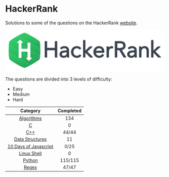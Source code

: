 # HackerRank

Solutions to some of the questions on the HackerRank [website](https://www.hackerrank.com "HackerRank").

<p align="center"><img src="../assets/hackerrank.png"></p>

The questions are divided into 3 levels of difficulty:

*   Easy
*   Medium
*   Hard

| Category | Completed |
|:--------:|:---------:|
| [Algorithms](Algorithms/) | 134 |
| [C](C) | 0 |
| [C++](C++) | 44/44 |
| [Data Structures](Data%20Structures/) | 11 |
| [10 Days of Javascript](10%20Days%20of%20Javascript/) | 0/25 |
| [Linux Shell](Linux%20Shell/) | 0 |
| [Python](Python/) | 115/115 |
| [Regex](Regex/) | 47/47 |